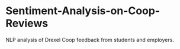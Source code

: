 # Sentiment-Analysis-on-Coop-Reviews
NLP analysis of Drexel Coop feedback from students and employers.
